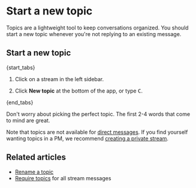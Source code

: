 # Start a new topic

Topics are a lightweight tool to keep conversations organized. You should
start a new topic whenever you're not replying to an existing message.

## Start a new topic

{start_tabs}

1. Click on a stream in the left sidebar.

1. Click **New topic** at the bottom of the app, or type <kbd>C</kbd>.

{end_tabs}

Don't worry about picking the perfect topic. The first 2-4 words that come
to mind are great.

Note that topics are not available for [direct messages](/help/direct-messages).
If you find yourself wanting topics in a PM, we recommend
[creating a private stream](/help/create-a-stream).

## Related articles

* [Rename a topic](/help/rename-a-topic)
* [Require topics](/help/require-topics) for all stream messages
